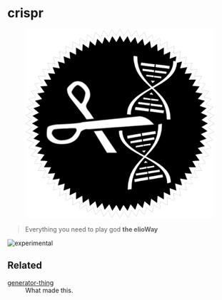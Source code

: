 # crispr

<figure>
  <img src="star.png" alt="">
</figure>

> Everything you need to play god **the elioWay**

![experimental](https://elioway.gitlab.io/static/experimental.png "experimental")

## Related

<dl>
  <dt>
  <a href="https://gitlab.com/eliothing/generator-thing">generator-thing</a>
</dt>
  <dd>What made this.</dd>
</dl>
